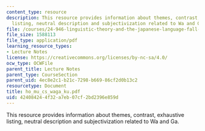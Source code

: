 ```yaml
---
content_type: resource
description: This resource provides information about themes, contrast, exhaustive
  listing, neutral description and subjectivization related to Wa and Ga.
file: /courses/24-946-linguistic-theory-and-the-japanese-language-fall-2004/424084244f32a7eb07cf2bd2396e859d_ho_mu_cs_waga_ku.pdf
file_size: 1588113
file_type: application/pdf
learning_resource_types:
- Lecture Notes
license: https://creativecommons.org/licenses/by-nc-sa/4.0/
ocw_type: OCWFile
parent_title: Lecture Notes
parent_type: CourseSection
parent_uid: 4ec8e2c1-b21c-7298-b669-86cf2d0b13c2
resourcetype: Document
title: ho_mu_cs_waga_ku.pdf
uid: 42408424-4f32-a7eb-07cf-2bd2396e859d
---
```

This resource provides information about themes, contrast, exhaustive listing, neutral description and subjectivization related to Wa and Ga.